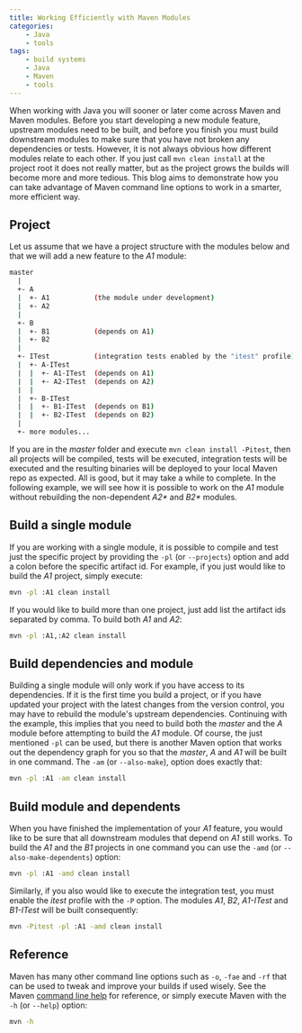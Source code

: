 ```yaml
---
title: Working Efficiently with Maven Modules
categories:
    - Java
    - tools
tags: 
    - build systems
    - Java
    - Maven
    - tools
---
```



When working with Java you will sooner or later come across Maven and Maven modules. Before you start developing a new module feature, upstream modules need to be built, and before you finish you must build downstream modules to make sure that you have not broken any dependencies or tests. However, it is not always obvious how different modules relate to each other. If you just call `mvn clean install` at the project root it does not really matter, but as the project grows the builds will become more and more tedious. This blog aims to demonstrate how you can take advantage of Maven command line options to work in a smarter, more efficient way.

## Project

Let us assume that we have a project structure with the modules below and that we will add a new feature to the _A1_ module:

```bash
master
  |
  +- A
  |  +- A1           (the module under development)
  |  +- A2
  |
  +- B
  |  +- B1           (depends on A1)
  |  +- B2
  |
  +- ITest           (integration tests enabled by the "itest" profile)
  |  +- A-ITest
  |  |  +- A1-ITest  (depends on A1)
  |  |  +- A2-ITest  (depends on A2)
  |  |
  |  +- B-ITest
  |  |  +- B1-ITest  (depends on B1)
  |  |  +- B2-ITest  (depends on B2)
  |
  +- more modules...
```

If you are in the _master_ folder and execute `mvn clean install -Pitest`, then all projects will be compiled, tests will be executed, integration tests will be executed and the resulting binaries will be deployed to your local Maven repo as expected. All is good, but it may take a while to complete. In the following example, we will see how it is possible to work on the _A1_ module without rebuilding the non-dependent _A2*_ and _B2*_ modules.

## Build a single module

If you are working with a single module, it is possible to compile and test just the specific project by providing the `-pl` (or `--projects`) option and add a colon before the specific artifact id. For example, if you just would like to build the _A1_ project, simply execute:

```bash
mvn -pl :A1 clean install
```

If you would like to build more than one project, just add list the artifact ids separated by comma. To build both _A1_ and _A2_:

```bash
mvn -pl :A1,:A2 clean install
```

## Build dependencies and module

Building a single module will only work if you have access to its dependencies. If it is the first time you build a project, or if you have updated your project with the latest changes from the version control, you may have to rebuild the module's upstream dependencies. Continuing with the example, this implies that you need to build both the _master_ and the _A_ module before attempting to build the _A1_ module. Of course, the just mentioned `-pl` can be used, but there is another Maven option that works out the dependency graph for you so that the _master_, _A_ and _A1_ will be built in one command. The `-am` (or `--also-make`), option does exactly that:

```bash
mvn -pl :A1 -am clean install
```

## Build module and dependents

When you have finished the implementation of your _A1_ feature, you would like to be sure that all downstream modules that depend on _A1_ still works. To build the _A1_ and the _B1_ projects in one command you can use the `-amd` (or `--also-make-dependents`) option:

```bash
mvn -pl :A1 -amd clean install
```

Similarly, if you also would like to execute the integration test, you must enable the _itest_ profile with the `-P` option. The modules _A1_, _B2_, _A1-ITest_ and _B1-ITest_ will be built consequently:

```bash
mvn -Pitest -pl :A1 -amd clean install
```

## Reference

Maven has many other command line options such as `-o`, `-fae` and `-rf` that can be used to tweak and improve your builds if used wisely. See the Maven [command line help](http://books.sonatype.com/mvnref-book/reference/running-sect-options.html#running-sect-help-option) for reference, or simply execute Maven with the `-h` (or `--help`) option:

```bash
mvn -h
```